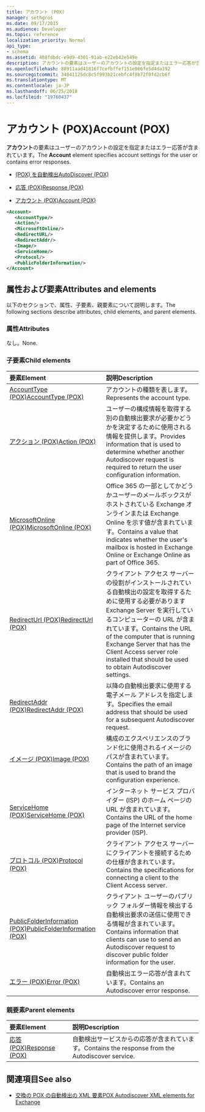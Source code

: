 ```yaml
---
title: アカウント (POX)
manager: sethgros
ms.date: 09/17/2015
ms.audience: Developer
ms.topic: reference
localization_priority: Normal
api_type:
- schema
ms.assetid: 488fdbdc-e9d9-4301-91ab-e22eb42e549e
description: アカウントの要素はユーザーのアカウントの設定を指定またはエラー応答が含まれています。
ms.openlocfilehash: 88911aad41816f7cefbffef151e066fe5d4da192
ms.sourcegitcommit: 34041125dc8c5f993b21cebfc4f8b72f0fd2cb6f
ms.translationtype: MT
ms.contentlocale: ja-JP
ms.lasthandoff: 06/25/2018
ms.locfileid: "19760437"
---
```

# <a name="account-pox"></a><span data-ttu-id="ecf67-103">アカウント (POX)</span><span class="sxs-lookup"><span data-stu-id="ecf67-103">Account (POX)</span></span>

<span data-ttu-id="ecf67-104">**アカウント**の要素はユーザーのアカウントの設定を指定またはエラー応答が含まれています。</span><span class="sxs-lookup"><span data-stu-id="ecf67-104">The **Account** element specifies account settings for the user or contains error responses.</span></span> 
  
- [<span data-ttu-id="ecf67-105">(POX) を自動検出</span><span class="sxs-lookup"><span data-stu-id="ecf67-105">AutoDiscover (POX)</span></span>](autodiscover-pox.md)
  
- [<span data-ttu-id="ecf67-106">応答 (POX)</span><span class="sxs-lookup"><span data-stu-id="ecf67-106">Response (POX)</span></span>](response-pox.md)
  
- [<span data-ttu-id="ecf67-107">アカウント (POX)</span><span class="sxs-lookup"><span data-stu-id="ecf67-107">Account (POX)</span></span>](account-pox.md)
  
```XML
<Account>
   <AccountType/>
   <Action/>
   <MicrosoftOnline/>
   <RedirectURL/>
   <RedirectAddr/>
   <Image/>
   <ServiceHome/>
   <Protocol/>
   <PublicFolderInformation/>
</Account>
```

## <a name="attributes-and-elements"></a><span data-ttu-id="ecf67-108">属性および要素</span><span class="sxs-lookup"><span data-stu-id="ecf67-108">Attributes and elements</span></span>

<span data-ttu-id="ecf67-109">以下のセクションで、属性、子要素、親要素について説明します。</span><span class="sxs-lookup"><span data-stu-id="ecf67-109">The following sections describe attributes, child elements, and parent elements.</span></span>
  
### <a name="attributes"></a><span data-ttu-id="ecf67-110">属性</span><span class="sxs-lookup"><span data-stu-id="ecf67-110">Attributes</span></span>

<span data-ttu-id="ecf67-111">なし。</span><span class="sxs-lookup"><span data-stu-id="ecf67-111">None.</span></span>
  
### <a name="child-elements"></a><span data-ttu-id="ecf67-112">子要素</span><span class="sxs-lookup"><span data-stu-id="ecf67-112">Child elements</span></span>

|<span data-ttu-id="ecf67-113">**要素**</span><span class="sxs-lookup"><span data-stu-id="ecf67-113">**Element**</span></span>|<span data-ttu-id="ecf67-114">**説明**</span><span class="sxs-lookup"><span data-stu-id="ecf67-114">**Description**</span></span>|
|:-----|:-----|
|[<span data-ttu-id="ecf67-115">AccountType (POX)</span><span class="sxs-lookup"><span data-stu-id="ecf67-115">AccountType (POX)</span></span>](accounttype-pox.md) <br/> |<span data-ttu-id="ecf67-116">アカウントの種類を表します。</span><span class="sxs-lookup"><span data-stu-id="ecf67-116">Represents the account type.</span></span>  <br/> |
|[<span data-ttu-id="ecf67-117">アクション (POX)</span><span class="sxs-lookup"><span data-stu-id="ecf67-117">Action (POX)</span></span>](action-pox.md) <br/> |<span data-ttu-id="ecf67-118">ユーザーの構成情報を取得する別の自動検出要求が必要かどうかを決定するために使用される情報を提供します。</span><span class="sxs-lookup"><span data-stu-id="ecf67-118">Provides information that is used to determine whether another Autodiscover request is required to return the user configuration information.</span></span>  <br/> |
|[<span data-ttu-id="ecf67-119">MicrosoftOnline (POX)</span><span class="sxs-lookup"><span data-stu-id="ecf67-119">MicrosoftOnline (POX)</span></span>](microsoftonline-pox.md) <br/> |<span data-ttu-id="ecf67-120">Office 365 の一部としてかどうかユーザーのメールボックスがホストされている Exchange オンラインまたは Exchange Online を示す値が含まれています。</span><span class="sxs-lookup"><span data-stu-id="ecf67-120">Contains a value that indicates whether the user's mailbox is hosted in Exchange Online or Exchange Online as part of Office 365.</span></span>  <br/> |
|[<span data-ttu-id="ecf67-121">RedirectUrl (POX)</span><span class="sxs-lookup"><span data-stu-id="ecf67-121">RedirectUrl (POX)</span></span>](redirecturl-pox.md) <br/> |<span data-ttu-id="ecf67-122">クライアント アクセス サーバーの役割がインストールされている自動検出の設定を取得するために使用する必要があります Exchange Server を実行しているコンピューターの URL が含まれています。</span><span class="sxs-lookup"><span data-stu-id="ecf67-122">Contains the URL of the computer that is running Exchange Server that has the Client Access server role installed that should be used to obtain Autodiscover settings.</span></span>  <br/> |
|[<span data-ttu-id="ecf67-123">RedirectAddr (POX)</span><span class="sxs-lookup"><span data-stu-id="ecf67-123">RedirectAddr (POX)</span></span>](redirectaddr-pox.md) <br/> |<span data-ttu-id="ecf67-124">以降の自動検出要求に使用する電子メール アドレスを指定します。</span><span class="sxs-lookup"><span data-stu-id="ecf67-124">Specifies the email address that should be used for a subsequent Autodiscover request.</span></span>  <br/> |
|[<span data-ttu-id="ecf67-125">イメージ (POX)</span><span class="sxs-lookup"><span data-stu-id="ecf67-125">Image (POX)</span></span>](image-pox.md) <br/> |<span data-ttu-id="ecf67-126">構成のエクスペリエンスのブランド化に使用されるイメージのパスが含まれています。</span><span class="sxs-lookup"><span data-stu-id="ecf67-126">Contains the path of an image that is used to brand the configuration experience.</span></span>  <br/> |
|[<span data-ttu-id="ecf67-127">ServiceHome (POX)</span><span class="sxs-lookup"><span data-stu-id="ecf67-127">ServiceHome (POX)</span></span>](servicehome-pox.md) <br/> |<span data-ttu-id="ecf67-128">インターネット サービス プロバイダー (ISP) のホーム ページの URL が含まれています。</span><span class="sxs-lookup"><span data-stu-id="ecf67-128">Contains the URL of the home page of the Internet service provider (ISP).</span></span>  <br/> |
|[<span data-ttu-id="ecf67-129">プロトコル (POX)</span><span class="sxs-lookup"><span data-stu-id="ecf67-129">Protocol (POX)</span></span>](protocol-pox.md) <br/> |<span data-ttu-id="ecf67-130">クライアント アクセス サーバーにクライアントを接続するための仕様が含まれています。</span><span class="sxs-lookup"><span data-stu-id="ecf67-130">Contains the specifications for connecting a client to the Client Access server.</span></span>  <br/> |
|[<span data-ttu-id="ecf67-131">PublicFolderInformation (POX)</span><span class="sxs-lookup"><span data-stu-id="ecf67-131">PublicFolderInformation (POX)</span></span>](publicfolderinformation-pox.md) <br/> |<span data-ttu-id="ecf67-132">クライアント ユーザーのパブリック フォルダー情報を検出する自動検出要求の送信に使用できる情報が含まれています。</span><span class="sxs-lookup"><span data-stu-id="ecf67-132">Contains information that clients can use to send an Autodiscover request to discover public folder information for the user.</span></span>  <br/> |
|[<span data-ttu-id="ecf67-133">エラー (POX)</span><span class="sxs-lookup"><span data-stu-id="ecf67-133">Error (POX)</span></span>](error-pox.md) <br/> |<span data-ttu-id="ecf67-134">自動検出エラー応答が含まれています。</span><span class="sxs-lookup"><span data-stu-id="ecf67-134">Contains an Autodiscover error response.</span></span>  <br/> |
   
### <a name="parent-elements"></a><span data-ttu-id="ecf67-135">親要素</span><span class="sxs-lookup"><span data-stu-id="ecf67-135">Parent elements</span></span>

|<span data-ttu-id="ecf67-136">**要素**</span><span class="sxs-lookup"><span data-stu-id="ecf67-136">**Element**</span></span>|<span data-ttu-id="ecf67-137">**説明**</span><span class="sxs-lookup"><span data-stu-id="ecf67-137">**Description**</span></span>|
|:-----|:-----|
|[<span data-ttu-id="ecf67-138">応答 (POX)</span><span class="sxs-lookup"><span data-stu-id="ecf67-138">Response (POX)</span></span>](response-pox.md) <br/> |<span data-ttu-id="ecf67-139">自動検出サービスからの応答が含まれています。</span><span class="sxs-lookup"><span data-stu-id="ecf67-139">Contains the response from the Autodiscover service.</span></span>  <br/> |
   
## <a name="see-also"></a><span data-ttu-id="ecf67-140">関連項目</span><span class="sxs-lookup"><span data-stu-id="ecf67-140">See also</span></span>

- [<span data-ttu-id="ecf67-141">交換の POX の自動検出の XML 要素</span><span class="sxs-lookup"><span data-stu-id="ecf67-141">POX Autodiscover XML elements for Exchange</span></span>](pox-autodiscover-xml-elements-for-exchange.md)

